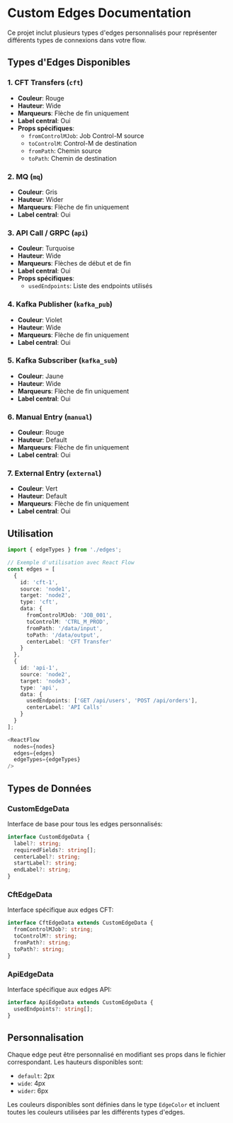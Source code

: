 # Custom Edges Documentation

Ce projet inclut plusieurs types d'edges personnalisés pour représenter différents types de connexions dans votre flow.

## Types d'Edges Disponibles

### 1. CFT Transfers (`cft`)
- **Couleur**: Rouge
- **Hauteur**: Wide
- **Marqueurs**: Flèche de fin uniquement
- **Label central**: Oui
- **Props spécifiques**:
  - `fromControlMJob`: Job Control-M source
  - `toControlM`: Control-M de destination
  - `fromPath`: Chemin source
  - `toPath`: Chemin de destination

### 2. MQ (`mq`)
- **Couleur**: Gris
- **Hauteur**: Wider
- **Marqueurs**: Flèche de fin uniquement
- **Label central**: Oui

### 3. API Call / GRPC (`api`)
- **Couleur**: Turquoise
- **Hauteur**: Wide
- **Marqueurs**: Flèches de début et de fin
- **Label central**: Oui
- **Props spécifiques**:
  - `usedEndpoints`: Liste des endpoints utilisés

### 4. Kafka Publisher (`kafka_pub`)
- **Couleur**: Violet
- **Hauteur**: Wide
- **Marqueurs**: Flèche de fin uniquement
- **Label central**: Oui

### 5. Kafka Subscriber (`kafka_sub`)
- **Couleur**: Jaune
- **Hauteur**: Wide
- **Marqueurs**: Flèche de fin uniquement
- **Label central**: Oui

### 6. Manual Entry (`manual`)
- **Couleur**: Rouge
- **Hauteur**: Default
- **Marqueurs**: Flèche de fin uniquement
- **Label central**: Oui

### 7. External Entry (`external`)
- **Couleur**: Vert
- **Hauteur**: Default
- **Marqueurs**: Flèche de fin uniquement
- **Label central**: Oui

## Utilisation

```typescript
import { edgeTypes } from './edges';

// Exemple d'utilisation avec React Flow
const edges = [
  {
    id: 'cft-1',
    source: 'node1',
    target: 'node2',
    type: 'cft',
    data: {
      fromControlMJob: 'JOB_001',
      toControlM: 'CTRL_M_PROD',
      fromPath: '/data/input',
      toPath: '/data/output',
      centerLabel: 'CFT Transfer'
    }
  },
  {
    id: 'api-1',
    source: 'node2',
    target: 'node3',
    type: 'api',
    data: {
      usedEndpoints: ['GET /api/users', 'POST /api/orders'],
      centerLabel: 'API Calls'
    }
  }
];

<ReactFlow
  nodes={nodes}
  edges={edges}
  edgeTypes={edgeTypes}
/>
```

## Types de Données

### CustomEdgeData
Interface de base pour tous les edges personnalisés:
```typescript
interface CustomEdgeData {
  label?: string;
  requiredFields?: string[];
  centerLabel?: string;
  startLabel?: string;
  endLabel?: string;
}
```

### CftEdgeData
Interface spécifique aux edges CFT:
```typescript
interface CftEdgeData extends CustomEdgeData {
  fromControlMJob?: string;
  toControlM?: string;
  fromPath?: string;
  toPath?: string;
}
```

### ApiEdgeData
Interface spécifique aux edges API:
```typescript
interface ApiEdgeData extends CustomEdgeData {
  usedEndpoints?: string[];
}
```

## Personnalisation

Chaque edge peut être personnalisé en modifiant ses props dans le fichier correspondant. Les hauteurs disponibles sont:
- `default`: 2px
- `wide`: 4px
- `wider`: 6px

Les couleurs disponibles sont définies dans le type `EdgeColor` et incluent toutes les couleurs utilisées par les différents types d'edges.
